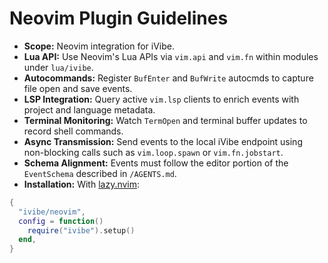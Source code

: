 # Neovim Plugin Guidelines

- **Scope:** Neovim integration for iVibe.
- **Lua API:** Use Neovim's Lua APIs via `vim.api` and `vim.fn` within modules under `lua/ivibe`.
- **Autocommands:** Register `BufEnter` and `BufWrite` autocmds to capture file open and save events.
- **LSP Integration:** Query active `vim.lsp` clients to enrich events with project and language metadata.
- **Terminal Monitoring:** Watch `TermOpen` and terminal buffer updates to record shell commands.
- **Async Transmission:** Send events to the local iVibe endpoint using non-blocking calls such as `vim.loop.spawn` or `vim.fn.jobstart`.
- **Schema Alignment:** Events must follow the editor portion of the `EventSchema` described in `/AGENTS.md`.
- **Installation:** With [lazy.nvim](https://github.com/folke/lazy.nvim):

```lua
{
  "ivibe/neovim",
  config = function()
    require("ivibe").setup()
  end,
}
```
